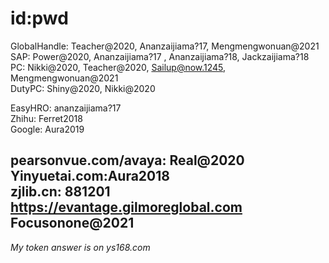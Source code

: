 # id:pwd

GlobalHandle: Teacher@2020, Ananzaijiama?17, Mengmengwonuan@2021     
SAP:          Power@2020, Ananzaijiama?17       , Ananzaijiama?18, Jackzaijiama?18  
PC:           Nikki@2020, Teacher@2020, Sailup@now.1245, Mengmengwonuan@2021             
DutyPC:       Shiny@2020, Nikki@2020     

EasyHRO:      ananzaijiama?17        
Zhihu:        Ferret2018               
Google:       Aura2019                   


pearsonvue.com/avaya:  Real@2020     
Yinyuetai.com:Aura2018      
zjlib.cn:     881201                      
https://evantage.gilmoreglobal.com    Focusonone@2021
------------------------------

*My token answer is on ys168.com*







